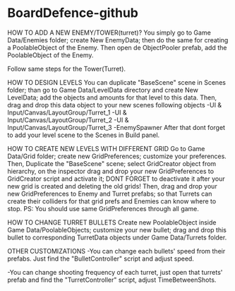 # BoardDefence-github

HOW TO ADD A NEW ENEMY/TOWER(turret)?
  You simply go to Game Data/Enemies folder; create New EnemyData; then do the same for creating a PoolableObject of the Enemy.
  Then open de ObjectPooler prefab, add the PoolableObject of the Enemy. 
  
  Follow same steps for the Tower(Turret).
  
 HOW TO DESIGN LEVELS
  You can duplicate "BaseScene" scene in  Scenes folder; than go to Game Data/LevelData directory and create New LevelData;
  add the objects and amounts for that level to this data. Then, drag and drop this data object to your new scenes following objects
      -UI & Input/Canvas/LayoutGroup/Turret_1 
      -UI & Input/Canvas/LayoutGroup/Turret_2
      -UI & Input/Canvas/LayoutGroup/Turret_3
      -EnemySpawner
  After that dont forget to add your level scene to the Scenes in Build panel.
  
  
  HOW TO CREATE NEW LEVELS WITH DIFFERENT GRID
    Go to Game Data/Grid folder; create new GridPreferences; customize your preferences. Then,
    Duplicate the "BaseScene" scene; select GridCreator object from hierarchy, on the inspector drag and drop your new
    GridPreferences to GridCreator script and activate it; DONT FORGET to deactivate it after your new grid is created and deleting the old grids!
    Then, drag and drop your new GridPreferences to Enemy and Turret prefabs; so that Turrets can create their colliders for that grid prefs and
    Enemies can know where to stop.
    PS: You should use same GridPreferences through all game.
 
 HOW TO CHANGE TURRET BULLETS
    Create new PoolableObject inside Game Data/PoolableObjects; customize your new bullet; drag and drop this bullet to corresponding TurretData objects
    under Game Data/Turrets folder.
 
 OTHER CUSTOMIZATIONS
  -You can change each bullets' speed from their prefabs. Just find the "BulletController" script and adjust speed.
  
  -You can change shooting frequency of each turret, just open that turrets' prefab and find the "TurretController" script, adjust TimeBetweenShots.
